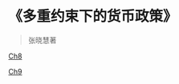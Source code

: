 # 《多重约束下的货币政策》

> 张晓慧著



[Ch8](https://myeconomics.cn/economics/多次约束下的货币政策/Ch8.pdf)

[Ch9](https://myeconomics.cn/economics/多次约束下的货币政策/Ch9.pdf)

